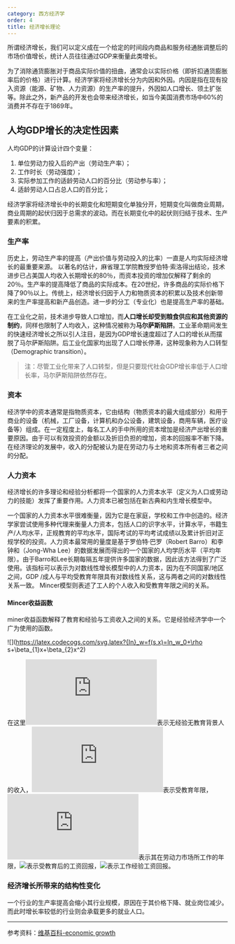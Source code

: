 ```yaml
---
category: 西方经济学
order: 4
title: 经济增长理论
---
```


所谓经济增长，我们可以定义成在一个给定的时间段内商品和服务经通胀调整后的市场价值增长，统计人员往往通过GDP来衡量此类增长。

为了消除通货膨胀对于商品实际价值的扭曲，通常会以实际价格（即折扣通货膨胀率后的价格）进行计算。经济学家将经济增长分为内因和外因。内因是指在现有投入资源（能源、矿物、人力资源）的生产率的提升，外因如人口增长、领土扩张等。除此之外，新产品的开发也会带来经济增长，如当今美国消费市场中60%的消费并不存在于1869年。

## 人均GDP增长的决定性因素

人均GDP的计算设计四个变量：

1. 单位劳动力投入后的产出（劳动生产率）；
2. 工作时长（劳动强度）；
3. 实际参加工作的适龄劳动人口的百分比（劳动参与率）；
4. 适龄劳动人口占总人口的百分比；

经济学家将经济增长中的长期变化和短期变化单独分开，短期变化叫做商业周期，商业周期的起伏归因于总需求的波动。而在长期变化中的起伏则归结于技术、生产要素的积累。

### 生产率

历史上，劳动生产率的提高（产出价值与劳动投入的比率）一直是人均实际经济增长的最重要来源。 以著名的估计，麻省理工学院教授罗伯特·索洛得出结论，技术进步已占美国人均收入长期增长的80％，而资本投资的增加仅解释了剩余的20％。生产率的提高降低了商品的实际成本。在20世纪，许多商品的实际价格下降了90％以上。传统上，经济增长归因于人力和物质资本的积累以及技术创新带来的生产率提高和新产品创造。进一步的分工（专业化）也是提高生产率的基础。

在工业化之前，技术进步导致人口增加，而**人口增长却受到粮食供应和其他资源的制约**，同样也限制了人均收入，这种情况被称为**马尔萨斯陷阱**。工业革命期间发生的快速经济增长之所以引人注目，是因为GDP增长速度超过了人口的增长从而摆脱了马尔萨斯陷阱。后工业化国家均出现了人口增长停滞，这种现象称为人口转型（Demographic transition）。

> 注：尽管工业化带来了人口转型，但是只要现代社会GDP增长率低于人口增长率，马尔萨斯陷阱依然存在。


### 资本

经济学中的资本通常是指物质资本，它由结构（物质资本的最大组成部分）和用于商业的设备（机械，工厂设备，计算机和办公设备，建筑设备，商用车辆，医疗设备等）组成。在一定程度上，每名工人的手中所用的资本增加是经济产出增长的重要原因。由于可以有效投资的金额以及折旧负担的增加，资本的回报率不断下降。在经济理论的发展中，收入的分配被认为是在劳动力与土地和资本所有者三者之间的分配。


### 人力资本

经济增长的许多理论和经验分析都将一个国家的人力资本水平（定义为人口或劳动力的技能）发挥了重要作用。人力资本已被包括在新古典和内生增长模型中。

一个国家的人力资本水平很难衡量，因为它是在家庭，学校和工作中创造的。经济学家尝试使用多种代理来衡量人力资本，包括人口的识字水平，计算水平，书籍生产/人均水平，正规教育的平均水平，国际考试的平均考试成绩以及累计折旧对正规学校的投资。人力资本最常用的量度是基于罗伯特·巴罗（Robert Barro）和李钟和（Jong-Wha Lee）的数据发展而得出的一个国家的人均学历水平（平均年限）。由于Barro和Lee长期每隔五年提供许多国家的数据，因此该方法得到了广泛使用。该指标可以表示为对数线性增长模型中的人力资本，因为在不同国家/地区之间，GDP /成人与平均受教育年限具有对数线性关系，这与两者之间的对数线性关系一致。 Mincer模型则表述了工人的个人收入和受教育年限之间的关系。

#### Mincer收益函数

miner收益函数解释了教育和经验与工资收入之间的关系。它是经验经济学中一个广为使用的函数。

![](https://latex.codecogs.com/svg.latex?{In}_w=f(s,x)=In_w_0+\rho s+\beta_{1}x+\beta_{2}x^2)

在这里![](https://latex.codecogs.com/svg.latex?In_w_0)表示无经验无教育背景人的收入，![](https://latex.codecogs.com/svg.latex?s)表示受教育年限，![](https://latex.codecogs.com/svg.latex?x)表示其在劳动力市场所工作的年限，![](https://latex.codecogs.com/svg.latex?\rho)表示受教育后的工资回报，![](https://latex.codecogs.com/svg.latex?\beta)表示工作经验工资回报。

### 经济增长所带来的结构性变化

一个行业的生产率提高会缩小其行业规模，原因在于其价格下降、就业岗位减少。而此时增长率较低的行业则会承载更多的就业人口。


---
参考资料：[维基百科-economic growth](https://en.wikipedia.org/wiki/Economic_growth)